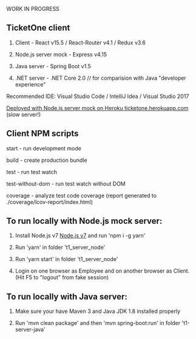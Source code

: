 WORK IN PROGRESS

## TicketOne client

1. Client - React v15.5 / React-Router v4.1 / Redux v3.6

2. Node.js server mock - Express v4.15

3. Java server - Spring Boot v1.5

4. .NET server - .NET Core 2.0 // for comparision with Java "developer experience"

Recommended IDE: Visual Studio Code / IntelliJ Idea / Visual Studio 2017

[Deployed with Node.js server mock on Heroku ticketone.herokuapp.com](https://ticketone.herokuapp.com) (slow server!)

## Client NPM scripts

start - run development mode

build - create production bundle

test - run test watch

test-without-dom - run test watch without DOM

coverage - analyze test code coverage (report generated to ./coverage/lcov-report/index.html)

## To run locally with Node.js mock server:

1. Install Node.js v7 [Node.js v7](https://nodejs.org/en/) and run 'npm i -g yarn'

2. Run 'yarn' in folder 't1_server_node'

3. Run 'yarn start' in folder 't1_server_node'

4. Login on one browser as Employee and on another browser as Client. (Hit F5 to "logout" from fake session)

## To run locally with Java server:

1. Make sure your have Maven 3 and Java JDK 1.8 installed properly

2. Run 'mvn clean package' and then 'mvn spring-boot:run' in folder 't1-server-java'
